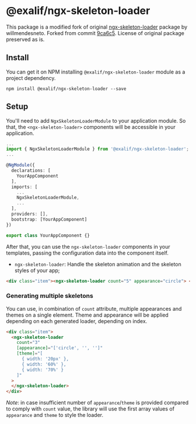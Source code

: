 # @exalif/ngx-skeleton-loader

This package is a modified fork of original [ngx-skeleton-loader](https://github.com/willmendesneto/ngx-skeleton-loader#) package by willmendesneto. Forked from commit [9ca6c5](9ca6c58a03bdbbbe85706152fa5e897820ed4ce3). License of original package preserved as is.


## Install

You can get it on NPM installing `@exalif/ngx-skeleton-loader` module as a project dependency.

```shell
npm install @exalif/ngx-skeleton-loader --save
```

## Setup

You'll need to add `NgxSkeletonLoaderModule` to your application module. So that, the `<ngx-skeleton-loader>` components will be accessible in your application.

```typescript
...
import { NgxSkeletonLoaderModule } from '@exalif/ngx-skeleton-loader';
...

@NgModule({
  declarations: [
    YourAppComponent
  ],
  imports: [
    ...
    NgxSkeletonLoaderModule,
    ...
  ],
  providers: [],
  bootstrap: [YourAppComponent]
})

export class YourAppComponent {}

```

After that, you can use the `ngx-skeleton-loader` components in your templates, passing the configuration data into the component itself.

- `ngx-skeleton-loader`: Handle the skeleton animation and the skeleton styles of your app;

```html
<div class="item"><ngx-skeleton-loader count="5" appearance="circle"> </ngx-skeleton-loader></div>
```

### Generating multiple skeletons

You can use, in combination of `count` attribute, multiple appearances and themes on a single element. Theme and appearance will be applied depending on each generated loader, depending on index.

```html
<div class="item">
  <ngx-skeleton-loader
    count="3"
    [appearance]="['circle', '', '']"
    [theme]="[
      { width: '20px' },
      { width: '60%' },
      { width: '70%' }
    ]"
  >
  </ngx-skeleton-loader>
</div>
```
*Note*: in case insufficient number of `appearance`/`theme` is provided compared to comply with `count` value, the library will use the first array values of `appearance` and `theme` to style the loader.

